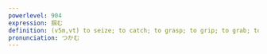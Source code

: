 ```yaml
---
powerlevel: 904
expression: 掴む
definition: (v5m,vt) to seize; to catch; to grasp; to grip; to grab; to hold; to catch hold of; to lay one's hands on; (P)
pronunciation: つかむ
---
```

